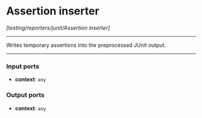 # Assertion inserter

_[testing/reporters/junit/Assertion inserter]_

---

Writes temporary assertions into the preprocessed JUnit output.  

---

### Input ports

* __context__: ` any `

### Output ports

* __context__: ` any `

